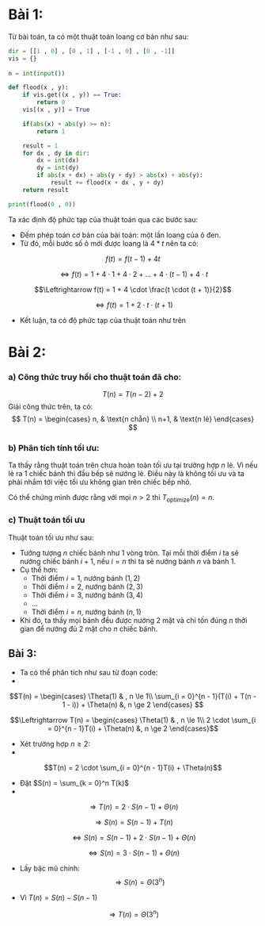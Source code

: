 # Bài 1:

Từ bài toán, ta có một thuật toán loang cơ bản như sau:
```python
dir = [[1 , 0] , [0 , 1] , [-1 , 0] , [0 , -1]]
vis = {}
  
n = int(input())

def flood(x , y):
    if vis.get((x , y)) == True:
        return 0
    vis[(x , y)] = True

    if(abs(x) + abs(y) >= n):
        return 1

    result = 1
    for dx , dy in dir:
        dx = int(dx)
        dy = int(dy)
        if abs(x + dx) + abs(y + dy) > abs(x) + abs(y):
            result += flood(x + dx , y + dy)
    return result

print(flood(0 , 0))
```

Ta xác định độ phức tạp của thuật toán qua các bước sau:
- Đếm phép toán cơ bản của bài toán: một lần loang của ô đen.
- Từ đó, mỗi bước số ô mới được loang là $4 * t$ nên ta có:

$$f(t) = f(t - 1) + 4t$$

$$ \Leftrightarrow f(t) = 1 + 4 \cdot 1 + 4 \cdot 2 + ... + 4 \cdot(t - 1) + 4 \cdot t$$

$$\Leftrightarrow f(t) = 1 + 4 \cdot \frac{t \cdot (t + 1)}{2}$$

$$\Leftrightarrow f(t) = 1 + 2 \cdot t \cdot (t + 1)$$


- Kết luận, ta có độ phức tạp của thuật toán như trên

# Bài 2:

### a) Công thức truy hồi cho thuật toán đã cho:

$$T(n) = T(n - 2) + 2$$
Giải công thức trên, ta có:
$$
T(n) = 
\begin{cases}
n, & \text{n chẵn} \\
n+1, & \text{n lẻ}
\end{cases}
$$
### b) Phân tích tính tối ưu:

Ta thấy rằng thuật toán trên chưa hoàn toàn tối ưu tại trường hợp $n$ lẻ. Vì nếu lẻ ra $1$ chiếc bánh thì đầu bếp sẽ nướng lẻ. Điều này là không tối ưu và ta phải nhắm tới việc tối ưu không gian trên chiếc bếp nhỏ.


Có thể chứng mình được rằng với mọi $n > 2$ thì $T_{\text{optimize}}(n) = n$.

### c) Thuật toán tối ưu

Thuật toán tối ưu như sau:
- Tưởng tượng $n$ chiếc bánh như 1 vòng tròn. Tại mỗi thời điểm $i$ ta sẽ nướng chiếc bánh $i + 1$, nếu $i = n$ thì ta sẽ nướng bánh $n$ và bánh $1$.
- Cụ thể hơn:
	- Thời điểm $i = 1$, nướng bánh $(1 , 2)$
	- Thời điểm $i = 2$, nướng bánh $(2 , 3)$
	- Thời điểm $i = 3$, nướng bánh $(3 , 4)$
	- ...
	- Thời điểm $i = n$, nướng bánh $(n , 1)$
- Khi đó, ta thấy mọi bánh đều được nướng 2 mặt và chỉ tốn đúng $n$ thời gian để nướng đủ $2$ mặt cho $n$ chiếc bánh.

## Bài 3:

- Ta có thể phân tích như sau từ đoạn code:
- 
$$T(n) = 
	\begin{cases}
	\Theta(1) & , n \le 1\\
	\sum_{i = 0}^{n - 1}(T(i) + T(n - 1 - i)) + \Theta(n) &, n \ge 2
	\end{cases}
$$

$$\Leftrightarrow T(n) = 
	\begin{cases}
	\Theta(1) & , n \le 1\\
	2 \cdot \sum_{i = 0}^{n - 1}T(i) + \Theta(n) &, n \ge 2
	\end{cases}$$
- Xét trường hợp $n \ge 2$:
- 
$$T(n) = 2 \cdot \sum_{i = 0}^{n - 1}T(i) + \Theta(n)$$

- Đặt $S(n) = \sum_{k = 0}^n T(k)$
- 
$$\Rightarrow T(n) = 2 \cdot S(n - 1) + \Theta(n)$$

$$\Rightarrow S(n) = S(n - 1) + T(n)$$

$$\Leftrightarrow S(n) = S(n - 1) + 2 \cdot S(n - 1) + \Theta(n)$$

$$\Leftrightarrow S(n) = 3 \cdot S(n - 1) + \Theta(n)$$

- Lấy bậc mũ chính:
$$\Rightarrow S(n) = \Theta(3^n)$$

- Vì $T(n) = S(n) - S(n - 1)$

$$\Rightarrow T(n) = \Theta(3^n)$$
